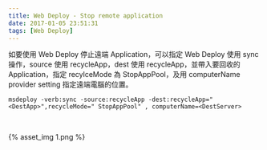 ```yaml
---
title: Web Deploy - Stop remote application
date: 2017-01-05 23:51:31
tags: [Web Deploy]
---
```


如要使用 Web Deploy 停止遠端 Application，可以指定 Web Deploy 使用 sync 操作，source 使用 recycleApp，dest 使用 recycleApp，並帶入要回收的 Application，指定 recylceMode 為 StopAppPool，及用 computerName provider setting 指定遠端電腦的位置。  

<!-- More -->

    msdeploy -verb:sync -source:recycleApp -dest:recycleApp="<DestApp>",recycleMode=" StopAppPool" , computerName=<DestServer>

<br/>


{% asset_img 1.png %}

<br/>
